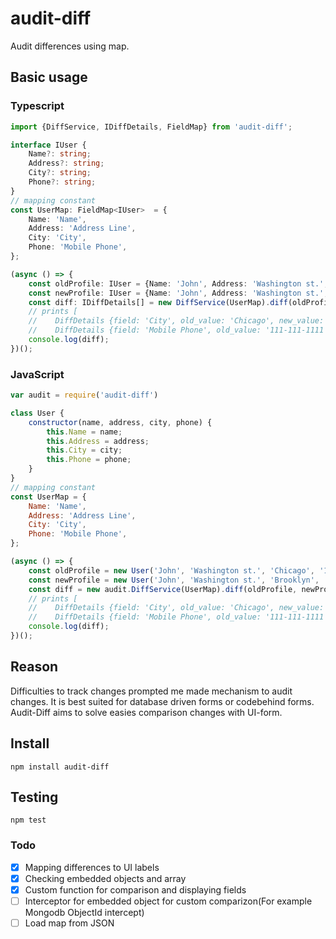 # audit-diff
Audit differences using map.

## Basic usage 
### Typescript

```typescript
import {DiffService, IDiffDetails, FieldMap} from 'audit-diff';

interface IUser {
    Name?: string;
    Address?: string;
    City?: string;
    Phone?: string;
}
// mapping constant
const UserMap: FieldMap<IUser>  = {
    Name: 'Name',
    Address: 'Address Line',
    City: 'City',
    Phone: 'Mobile Phone',
};

(async () => {
    const oldProfile: IUser = {Name: 'John', Address: 'Washington st.', City: 'Chicago', Phone: '111-111-1111'};
    const newProfile: IUser = {Name: 'John', Address: 'Washington st.', City: 'Brooklyn', Phone: '222-222-2222'};
    const diff: IDiffDetails[] = new DiffService(UserMap).diff(oldProfile, newProfile);
    // prints [ 
    //    DiffDetails {field: 'City', old_value: 'Chicago', new_value: 'Brooklyn'},
    //    DiffDetails {field: 'Mobile Phone', old_value: '111-111-1111', new_value: '222-222-2222'} ]
    console.log(diff);
})();


```

### JavaScript 
```javascript
var audit = require('audit-diff')

class User {
    constructor(name, address, city, phone) {
        this.Name = name;
        this.Address = address;
        this.City = city;
        this.Phone = phone;
    }
}
// mapping constant
const UserMap = {
    Name: 'Name',
    Address: 'Address Line',
    City: 'City',
    Phone: 'Mobile Phone',
};

(async () => {
    const oldProfile = new User('John', 'Washington st.', 'Chicago', '111-111-1111');
    const newProfile = new User('John', 'Washington st.', 'Brooklyn', '222-222-2222');
    const diff = new audit.DiffService(UserMap).diff(oldProfile, newProfile);
    // prints [ 
    //    DiffDetails {field: 'City', old_value: 'Chicago', new_value: 'Brooklyn'},
    //    DiffDetails {field: 'Mobile Phone', old_value: '111-111-1111', new_value: '222-222-2222'} ]
    console.log(diff);
})();
```

## Reason

Difficulties to track changes prompted me made mechanism to audit changes. It is best suited for database driven forms or codebehind forms.
Audit-Diff  aims to solve easies comparison changes with UI-form.

## Install

`npm install audit-diff`

## Testing

`npm test`

### Todo
- [x] Mapping differences to UI labels
- [x] Checking embedded objects and array
- [x] Custom function for comparison and displaying fields
- [ ] Interceptor for embedded object for custom comparizon(For example Mongodb ObjectId intercept)
- [ ] Load map from JSON
